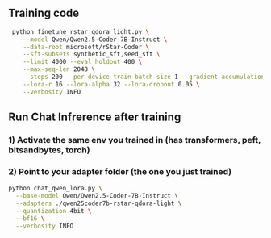 ## Training code 
```bash
 python finetune_rstar_qdora_light.py \
    --model Qwen/Qwen2.5-Coder-7B-Instruct \
    --data-root microsoft/rStar-Coder \
    --sft-subsets synthetic_sft,seed_sft \
    --limit 4000 --eval_holdout 400 \
    --max-seq-len 2048 \
    --steps 200 --per-device-train-batch-size 1 --gradient-accumulation-steps 8 \
    --lora-r 16 --lora-alpha 32 --lora-dropout 0.05 \
    --verbosity INFO
```

## Run Chat Infrerence after training
### 1) Activate the same env you trained in (has transformers, peft, bitsandbytes, torch)
### 2) Point to your adapter folder (the one you just trained)
```bash
python chat_qwen_lora.py \
  --base-model Qwen/Qwen2.5-Coder-7B-Instruct \
  --adapters ./qwen25coder7b-rstar-qdora-light \
  --quantization 4bit \
  --bf16 \
  --verbosity INFO
```
